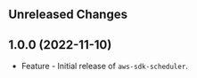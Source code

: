 Unreleased Changes
------------------

1.0.0 (2022-11-10)
------------------

* Feature - Initial release of `aws-sdk-scheduler`.

